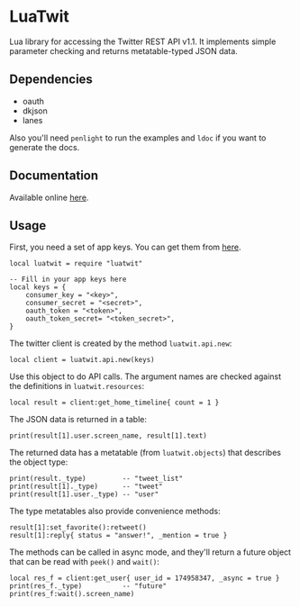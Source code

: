 # LuaTwit

Lua library for accessing the Twitter REST API v1.1.
It implements simple parameter checking and returns metatable-typed JSON data.

## Dependencies

- oauth
- dkjson
- lanes

Also you'll need `penlight` to run the examples and `ldoc` if you want to generate the docs.

## Documentation

Available online [here](http://darkstalker.github.io/LuaTwit/).

## Usage

First, you need a set of app keys. You can get them from [here](https://dev.twitter.com/apps).

    local luatwit = require "luatwit"

    -- Fill in your app keys here
    local keys = {
        consumer_key = "<key>",
        consumer_secret = "<secret>",
        oauth_token = "<token>",
        oauth_token_secret= "<token_secret>",
    }

The twitter client is created by the method `luatwit.api.new`:

    local client = luatwit.api.new(keys)

Use this object to do API calls. The argument names are checked against the definitions in `luatwit.resources`:

    local result = client:get_home_timeline{ count = 1 }

The JSON data is returned in a table:

    print(result[1].user.screen_name, result[1].text)

The returned data has a metatable (from `luatwit.objects`) that describes the object type:

    print(result._type)         -- "tweet_list"
    print(result[1]._type)      -- "tweet"
    print(result[1].user._type) -- "user"

The type metatables also provide convenience methods:

    result[1]:set_favorite():retweet()
    result[1]:reply{ status = "answer!", _mention = true }

The methods can be called in async mode, and they'll return a future object that can be read with `peek()` and `wait()`:

    local res_f = client:get_user{ user_id = 174958347, _async = true }
    print(res_f._type)          -- "future"
    print(res_f:wait().screen_name)
